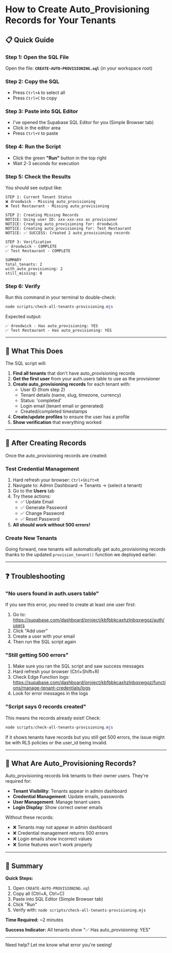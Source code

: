# How to Create Auto_Provisioning Records for Your Tenants

## 📋 Quick Guide

### Step 1: Open the SQL File
Open the file: **`CREATE-AUTO-PROVISIONING.sql`** (in your workspace root)

### Step 2: Copy the SQL
- Press `Ctrl+A` to select all
- Press `Ctrl+C` to copy

### Step 3: Paste into SQL Editor
- I've opened the Supabase SQL Editor for you (Simple Browser tab)
- Click in the editor area
- Press `Ctrl+V` to paste

### Step 4: Run the Script
- Click the green **"Run"** button in the top right
- Wait 2-3 seconds for execution

### Step 5: Check the Results
You should see output like:
```
STEP 1: Current Tenant Status
❌ droodwick - Missing auto_provisioning
❌ Test Restaurant - Missing auto_provisioning

STEP 2: Creating Missing Records
NOTICE: Using user ID: xxx-xxx-xxx as provisioner
NOTICE: Creating auto_provisioning for: droodwick
NOTICE: Creating auto_provisioning for: Test Restaurant
NOTICE: ✅ SUCCESS: Created 2 auto_provisioning records

STEP 3: Verification
✅ droodwick - COMPLETE
✅ Test Restaurant - COMPLETE

SUMMARY
total_tenants: 2
with_auto_provisioning: 2
still_missing: 0
```

### Step 6: Verify
Run this command in your terminal to double-check:
```powershell
node scripts/check-all-tenants-provisioning.mjs
```

Expected output:
```
✅ droodwick - Has auto_provisioning: YES
✅ Test Restaurant - Has auto_provisioning: YES
```

---

## 🎯 What This Does

The SQL script will:

1. **Find all tenants** that don't have auto_provisioning records
2. **Get the first user** from your auth.users table to use as the provisioner
3. **Create auto_provisioning records** for each tenant with:
   - User ID (from step 2)
   - Tenant details (name, slug, timezone, currency)
   - Status: 'completed'
   - Login email (tenant email or generated)
   - Created/completed timestamps
4. **Create/update profiles** to ensure the user has a profile
5. **Show verification** that everything worked

---

## 🔧 After Creating Records

Once the auto_provisioning records are created:

### Test Credential Management
1. Hard refresh your browser: `Ctrl+Shift+R`
2. Navigate to: Admin Dashboard → Tenants → (select a tenant)
3. Go to the **Users** tab
4. Try these actions:
   - ✅ Update Email
   - ✅ Generate Password
   - ✅ Change Password
   - ✅ Reset Password
5. **All should work without 500 errors!**

### Create New Tenants
Going forward, new tenants will automatically get auto_provisioning records thanks to the updated `provision_tenant()` function we deployed earlier.

---

## ❓ Troubleshooting

### "No users found in auth.users table"
If you see this error, you need to create at least one user first:

1. Go to: https://supabase.com/dashboard/project/kbfbbkcaxhzlnbqxwgoz/auth/users
2. Click "Add user" 
3. Create a user with your email
4. Then run the SQL script again

### "Still getting 500 errors"
1. Make sure you ran the SQL script and saw success messages
2. Hard refresh your browser (Ctrl+Shift+R)
3. Check Edge Function logs: https://supabase.com/dashboard/project/kbfbbkcaxhzlnbqxwgoz/functions/manage-tenant-credentials/logs
4. Look for error messages in the logs

### "Script says 0 records created"
This means the records already exist! Check:
```powershell
node scripts/check-all-tenants-provisioning.mjs
```

If it shows tenants have records but you still get 500 errors, the issue might be with RLS policies or the user_id being invalid.

---

## 📝 What Are Auto_Provisioning Records?

Auto_provisioning records link tenants to their owner users. They're required for:

- **Tenant Visibility**: Tenants appear in admin dashboard
- **Credential Management**: Update emails, passwords
- **User Management**: Manage tenant users
- **Login Display**: Show correct owner emails

Without these records:
- ❌ Tenants may not appear in admin dashboard
- ❌ Credential management returns 500 errors
- ❌ Login emails show incorrect values
- ❌ Some features won't work properly

---

## 🚀 Summary

**Quick Steps:**
1. Open `CREATE-AUTO-PROVISIONING.sql`
2. Copy all (Ctrl+A, Ctrl+C)
3. Paste into SQL Editor (Simple Browser tab)
4. Click "Run"
5. Verify with: `node scripts/check-all-tenants-provisioning.mjs`

**Time Required:** ~2 minutes

**Success Indicator:** All tenants show "✅ Has auto_provisioning: YES"

---

Need help? Let me know what error you're seeing!

